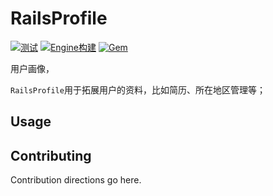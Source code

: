 # RailsProfile

[![测试](actions/workflows/test.yml/badge.svg)](actions/workflows/test.yml)
[![Engine构建](actions/workflows/git.yml/badge.svg)](actions/workflows/cd.yml)
[![Gem](actions/workflows/gempush.yml/badge.svg)](actions/workflows/gempush.yml)

用户画像，

`RailsProfile`用于拓展用户的资料，比如简历、所在地区管理等；

## Usage




## Contributing
Contribution directions go here.
